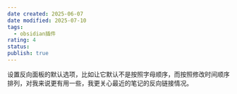 ```yaml
---
date created: 2025-06-07
date modified: 2025-07-10
tags:
  - obsidian插件
rating: 4
status:
publish: true
---
```


设置反向面板的默认选项，比如让它默认不是按照字母顺序，而按照修改时间顺序排列，对我来说更有用一些，我更关心最近的笔记的反向链接情况。
